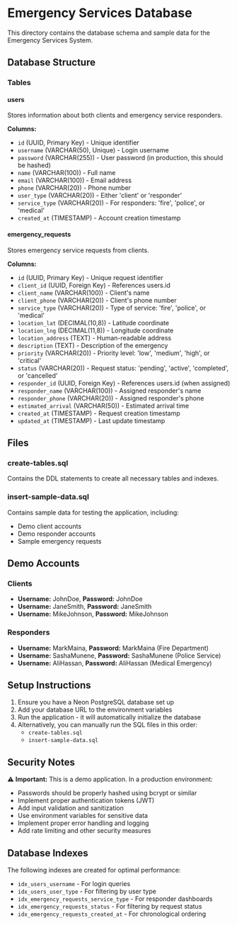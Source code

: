 # Emergency Services Database

This directory contains the database schema and sample data for the Emergency Services System.

## Database Structure

### Tables

#### users
Stores information about both clients and emergency service responders.

**Columns:**
- `id` (UUID, Primary Key) - Unique identifier
- `username` (VARCHAR(50), Unique) - Login username
- `password` (VARCHAR(255)) - User password (in production, this should be hashed)
- `name` (VARCHAR(100)) - Full name
- `email` (VARCHAR(100)) - Email address
- `phone` (VARCHAR(20)) - Phone number
- `user_type` (VARCHAR(20)) - Either 'client' or 'responder'
- `service_type` (VARCHAR(20)) - For responders: 'fire', 'police', or 'medical'
- `created_at` (TIMESTAMP) - Account creation timestamp

#### emergency_requests
Stores emergency service requests from clients.

**Columns:**
- `id` (UUID, Primary Key) - Unique request identifier
- `client_id` (UUID, Foreign Key) - References users.id
- `client_name` (VARCHAR(100)) - Client's name
- `client_phone` (VARCHAR(20)) - Client's phone number
- `service_type` (VARCHAR(20)) - Type of service: 'fire', 'police', or 'medical'
- `location_lat` (DECIMAL(10,8)) - Latitude coordinate
- `location_lng` (DECIMAL(11,8)) - Longitude coordinate
- `location_address` (TEXT) - Human-readable address
- `description` (TEXT) - Description of the emergency
- `priority` (VARCHAR(20)) - Priority level: 'low', 'medium', 'high', or 'critical'
- `status` (VARCHAR(20)) - Request status: 'pending', 'active', 'completed', or 'cancelled'
- `responder_id` (UUID, Foreign Key) - References users.id (when assigned)
- `responder_name` (VARCHAR(100)) - Assigned responder's name
- `responder_phone` (VARCHAR(20)) - Assigned responder's phone
- `estimated_arrival` (VARCHAR(50)) - Estimated arrival time
- `created_at` (TIMESTAMP) - Request creation timestamp
- `updated_at` (TIMESTAMP) - Last update timestamp

## Files

### create-tables.sql
Contains the DDL statements to create all necessary tables and indexes.

### insert-sample-data.sql
Contains sample data for testing the application, including:
- Demo client accounts
- Demo responder accounts
- Sample emergency requests

## Demo Accounts

### Clients
- **Username:** JohnDoe, **Password:** JohnDoe
- **Username:** JaneSmith, **Password:** JaneSmith  
- **Username:** MikeJohnson, **Password:** MikeJohnson

### Responders
- **Username:** MarkMaina, **Password:** MarkMaina (Fire Department)
- **Username:** SashaMunene, **Password:** SashaMunene (Police Service)
- **Username:** AliHassan, **Password:** AliHassan (Medical Emergency)

## Setup Instructions

1. Ensure you have a Neon PostgreSQL database set up
2. Add your database URL to the environment variables
3. Run the application - it will automatically initialize the database
4. Alternatively, you can manually run the SQL files in this order:
   - `create-tables.sql`
   - `insert-sample-data.sql`

## Security Notes

⚠️ **Important:** This is a demo application. In a production environment:
- Passwords should be properly hashed using bcrypt or similar
- Implement proper authentication tokens (JWT)
- Add input validation and sanitization
- Use environment variables for sensitive data
- Implement proper error handling and logging
- Add rate limiting and other security measures

## Database Indexes

The following indexes are created for optimal performance:
- `idx_users_username` - For login queries
- `idx_users_user_type` - For filtering by user type
- `idx_emergency_requests_service_type` - For responder dashboards
- `idx_emergency_requests_status` - For filtering by request status
- `idx_emergency_requests_created_at` - For chronological ordering
